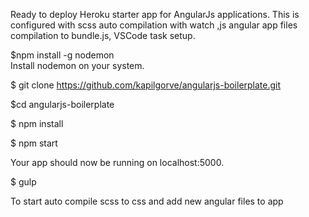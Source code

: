 Ready to deploy Heroku starter app for AngularJs applications.
This is configured with scss auto compilation with watch ,js angular app files compilation to bundle.js,
VSCode task setup.

$npm install -g nodemon   
Install nodemon on your system.

$ git clone https://github.com/kapilgorve/angularjs-boilerplate.git

$cd angularjs-boilerplate

$ npm install

$ npm start

Your app should now be running on localhost:5000.


$ gulp

To start auto compile scss to css and add new angular files to app